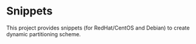 # Snippets

This project provides snippets (for RedHat/CentOS and Debian) to create dynamic partitioning scheme.
